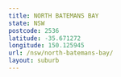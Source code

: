 ```yaml
---
title: NORTH BATEMANS BAY
state: NSW
postcode: 2536
latitude: -35.671272
longitude: 150.125945
url: /nsw/north-batemans-bay/
layout: suburb
---
```

